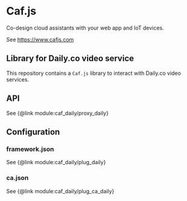 # Caf.js

Co-design cloud assistants with your web app and IoT devices.

See https://www.cafjs.com

## Library for Daily.co video service


This repository contains a `Caf.js` library to interact with Daily.co video services.

## API

See {@link module:caf_daily/proxy_daily}

## Configuration

### framework.json

See {@link module:caf_daily/plug_daily}

### ca.json

See {@link module:caf_daily/plug_ca_daily}
